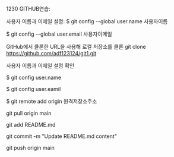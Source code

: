 1230 GITHUB연습:

사용자 이름과 이메일 설정:
$ git config --global user.name 사용자이름


$ git config --global user.email 사용자이메일


GitHub에서 클론한 URL을 사용해 로컬 저장소를 클론
git clone https://github.com/adf123124/git1.git

사용자 이름과 이메일 설정 확인


$ git config user.name


$ git config user.eamil


$ git remote add origin 원격저장소주소

git pull origin main


git add README.md


git commit -m "Update README.md content"


git push origin main 